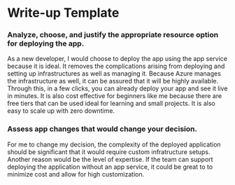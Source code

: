 # Write-up Template

### Analyze, choose, and justify the appropriate resource option for deploying the app.

As a new developer, I would choose to deploy the app using the app service because it is ideal. It removes the complications arising from deploying and setting up infrastructures as well as managing it. Because Azure manages the infrastructure as well, it can be assured that it will be highly available. Through this, in a few clicks, you can already deploy your app and see it live in minutes. It is also cost effective for beginners like me because there are free tiers that can be used ideal for learning and small projects. It is also easy to scale up with zero downtime.

### Assess app changes that would change your decision.

For me to change my decision, the complexity of the deployed application should be significant that it would require custom infratructure setups. Another reason would be the level of expertise. If the team can support deploying the application without an app service, it could be great to to minimize cost and allow for high customization.
